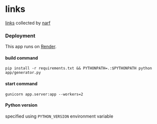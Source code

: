 links
=====

[links][] collected by [narf][]

  [links]:  https://links.narf.pl/
  [narf]:   https://narf.pl/


### Deployment

This app runs on [Render](https://render.com).

#### build command

    pip install -r requirements.txt && PYTHONPATH=.:$PYTHONPATH python app/generator.py

#### start command

    gunicorn app.server:app --workers=2

#### Python version

specified using `PYTHON_VERSION` environment variable
